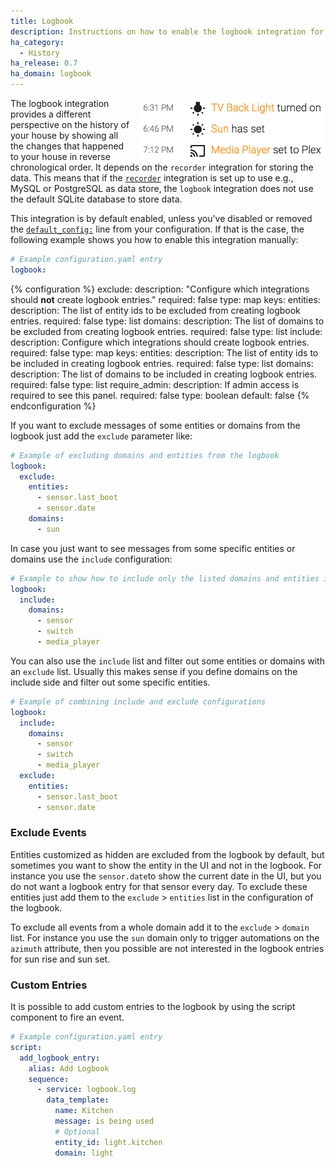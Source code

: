 ```yaml
---
title: Logbook
description: Instructions on how to enable the logbook integration for Home Assistant.
ha_category:
  - History
ha_release: 0.7
ha_domain: logbook
---
```


<img src='/images/screenshots/logbook.png' style='margin-left:10px; float: right;' height="100" />

The logbook integration provides a different perspective on the history of your
house by showing all the changes that happened to your house in reverse
chronological order. It depends on
the `recorder` integration for storing the data. This means that if the
[`recorder`](/integrations/recorder/) integration is set up to use e.g., MySQL or
PostgreSQL as data store, the `logbook` integration does not use the default
SQLite database to store data.

This integration is by default enabled, unless you've disabled or removed the [`default_config:`](https://www.home-assistant.io/integrations/default_config/) line from your configuration. If that is the case, the following example shows you how to enable this integration manually:

```yaml
# Example configuration.yaml entry
logbook:
```

{% configuration %}
exclude:
  description: "Configure which integrations should **not** create logbook entries."
  required: false
  type: map
  keys:
    entities:
      description: The list of entity ids to be excluded from creating logbook entries.
      required: false
      type: list
    domains:
      description: The list of domains to be excluded from creating logbook entries.
      required: false
      type: list
include:
  description: Configure which integrations should create logbook entries.
  required: false
  type: map
  keys:
    entities:
      description: The list of entity ids to be included in creating logbook entries.
      required: false
      type: list
    domains:
      description: The list of domains to be included in creating logbook entries.
      required: false
      type: list
require_admin:
  description: If admin access is required to see this panel.
  required: false
  type: boolean
  default: false
{% endconfiguration %}

If you want to exclude messages of some entities or domains from the logbook
just add the `exclude` parameter like:

```yaml
# Example of excluding domains and entities from the logbook
logbook:
  exclude:
    entities:
      - sensor.last_boot
      - sensor.date
    domains:
      - sun
```

In case you just want to see messages from some specific entities or domains use
the `include` configuration:

```yaml
# Example to show how to include only the listed domains and entities in the logbook
logbook:
  include:
    domains:
      - sensor
      - switch
      - media_player
```

You can also use the `include` list and filter out some entities or domains with
an `exclude` list. Usually this makes sense if you define domains on the include
side and filter out some specific entities.

```yaml
# Example of combining include and exclude configurations
logbook:
  include:
    domains:
      - sensor
      - switch
      - media_player
  exclude:
    entities:
      - sensor.last_boot
      - sensor.date
```

### Exclude Events

Entities customized as hidden are excluded from the logbook by default,
but sometimes you want to show the entity in the UI and not in the logbook.
For instance you use the `sensor.date`to show the current date in the UI,
but you do not want a logbook entry for that sensor every day.
To exclude these entities just add them to the `exclude` > `entities` list in
the configuration of the logbook.

To exclude all events from a whole domain add it to the `exclude` > `domain`
list. For instance you use the `sun` domain only to trigger automations on the
`azimuth` attribute, then you possible are not interested in the logbook entries
for sun rise and sun set.

### Custom Entries

It is possible to add custom entries to the logbook by using the script
component to fire an event.

```yaml
# Example configuration.yaml entry
script:
  add_logbook_entry:
    alias: Add Logbook
    sequence:
      - service: logbook.log
        data_template:
          name: Kitchen
          message: is being used
          # Optional
          entity_id: light.kitchen
          domain: light
```

